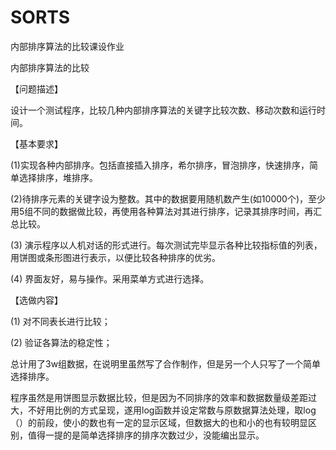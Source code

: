 # SORTS
内部排序算法的比较课设作业

内部排序算法的比较

【问题描述】

设计一个测试程序，比较几种内部排序算法的关键字比较次数、移动次数和运行时间。

【基本要求】

(1)实现各种内部排序。包括直接插入排序，希尔排序，冒泡排序，快速排序，简单选择排序，堆排序。

(2)待排序元素的关键字设为整数。其中的数据要用随机数产生(如10000个)，至少用5组不同的数据做比较，再使用各种算法对其进行排序，记录其排序时间，再汇总比较。

(3) 演示程序以人机对话的形式进行。每次测试完毕显示各种比较指标值的列表，用饼图或条形图进行表示，以便比较各种排序的优劣。

(4) 界面友好，易与操作。采用菜单方式进行选择。

【选做内容】

(1) 对不同表长进行比较；

(2) 验证各算法的稳定性；

总计用了3w组数据，在说明里虽然写了合作制作，但是另一个人只写了一个简单选择排序。

程序虽然是用饼图显示数据比较，但是因为不同排序的效率和数据数量级差距过大，不好用比例的方式呈现，遂用log函数并设定常数与原数据算法处理，取log（）的前段，使小的数也有一定的显示区域，但数据大的也和小的也有较明显区别，值得一提的是简单选择排序的排序次数过少，没能编出显示。
